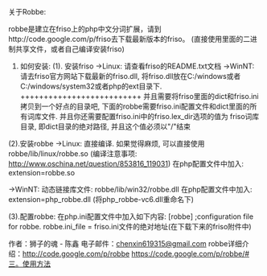 关于Robbe: 

robbe是建立在friso上的php中文分词扩展，请到http://code.google.com/p/friso去下载最新版本的friso。
(直接使用里面的二进制共享文件，或者自己编译安装friso)

1. 如何安装:
(1). 安装friso
->Linux: 请查看friso的README.txt文档
->WinNT: 请去friso官方网站下载最新的friso.dll, 将friso.dll放在C:/windows或者C:/windows/system32或者php的ext目录下.
++++++++++++++++++++++++++
并且需要将friso里面的dict和friso.ini拷贝到一个好点的目录吧, 下面的robbe需要friso.ini配置文件和dict里面的所有词库文件.
并且你还需要配置friso.ini中的friso.lex_dir选项的值为 friso词库目录, 即dict目录的绝对路径, 并且这个值必须以"/"结束

(2).安装robbe
->Linux: 直接编译. 如果觉得麻烦, 可以直接使用robbe/lib/linux/robbe.so
(编译注意事项: http://www.oschina.net/question/853816_119031)
在php配置文件中加入: extension=robbe.so

->WinNT: 动态链接库文件: robbe/lib/win32/robbe.dll
在php配置文件中加入: extension=php_robbe.dll  (将php_robbe-vc6.dll重命名下)

(3).配置robbe: 在php.ini配置文件中加入如下内容:
[robbe]
;configuration file for robbe.
robbe.ini_file = friso.ini文件的绝对地址(在下载下来的friso附件中)

作者：狮子的魂 - 陈鑫
电子邮件：chenxin619315@gmail.com
robbe详细介绍：http://code.google.com/p/robbe
https://code.google.com/p/robbe/#三。使用方法
